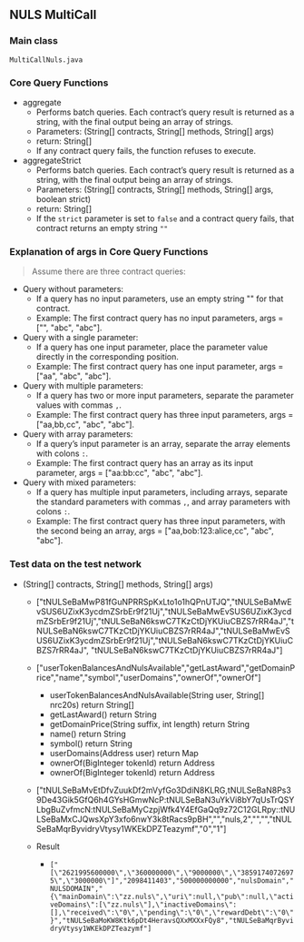 ## NULS MultiCall

### Main class

`MultiCallNuls.java`

### Core Query Functions

- aggregate
    - Performs batch queries. Each contract’s query result is returned as a string, with the final output being an array of strings.
    - Parameters: (String[] contracts, String[] methods, String[] args)
    - return: String[]
    - If any contract query fails, the function refuses to execute.
- aggregateStrict
    - Performs batch queries. Each contract’s query result is returned as a string, with the final output being an array of strings.
    - Parameters: (String[] contracts, String[] methods, String[] args, boolean strict)
    - return: String[]
    - If the `strict` parameter is set to `false` and a contract query fails, that contract returns an empty string `""`

### Explanation of args in Core Query Functions

> Assume there are three contract queries:

- Query without parameters:
    - If a query has no input parameters, use an empty string "" for that contract.
    - Example: The first contract query has no input parameters, args = ["", "abc", "abc"].
- Query with a single parameter:
    - If a query has one input parameter, place the parameter value directly in the corresponding position.
    - Example: The first contract query has one input parameter, args = ["aa", "abc", "abc"].
- Query with multiple parameters:
    - If a query has two or more input parameters, separate the parameter values with commas `,`.
    - Example: The first contract query has three input parameters, args = ["aa,bb,cc", "abc", "abc"].
- Query with array parameters:
    - If a query’s input parameter is an array, separate the array elements with colons `:`.
    - Example: The first contract query has an array as its input parameter, args = ["aa:bb:cc", "abc", "abc"].
- Query with mixed parameters:
    - If a query has multiple input parameters, including arrays, separate the standard parameters with commas `,`, and array parameters with colons `:`.
    - Example: The first contract query has three input parameters, with the second being an array, args = ["aa,bob:123:alice,cc", "abc", "abc"].

### Test data on the test network

- (String[] contracts, String[] methods, String[] args)

    - ["tNULSeBaMwP81fGuNPRRSpKxLto1o1hQPnUTJQ","tNULSeBaMwEvSUS6UZixK3ycdmZSrbEr9f21Uj","tNULSeBaMwEvSUS6UZixK3ycdmZSrbEr9f21Uj","tNULSeBaN6kswC7TKzCtDjYKUiuCBZS7rRR4aJ","tNULSeBaN6kswC7TKzCtDjYKUiuCBZS7rRR4aJ","tNULSeBaMwEvSUS6UZixK3ycdmZSrbEr9f21Uj","tNULSeBaN6kswC7TKzCtDjYKUiuCBZS7rRR4aJ", "tNULSeBaN6kswC7TKzCtDjYKUiuCBZS7rRR4aJ"]
    - ["userTokenBalancesAndNulsAvailable","getLastAward","getDomainPrice","name","symbol","userDomains","ownerOf","ownerOf"]
        - userTokenBalancesAndNulsAvailable(String user, String[] nrc20s) return String[]
        - getLastAward() return String
        - getDomainPrice(String suffix, int length) return String
        - name() return String
        - symbol() return String
        - userDomains(Address user) return Map
        - ownerOf(BigInteger tokenId) return Address
        - ownerOf(BigInteger tokenId) return Address
    - ["tNULSeBaMvEtDfvZuukDf2mVyfGo3DdiN8KLRG,tNULSeBaN8Ps39De43Gik5GfQ6h4GYsHGmwNcP:tNULSeBaN3uYkVi8bY7qUsTrQSYLbgBuZvfmcN:tNULSeBaMyCzpjWfk4Y4EfGaQq9z72C12GLRpy::tNULSeBaMxCJQwsXpY3xfo6nwY3k8tRacs9pBH","","nuls,2","","","tNULSeBaMqrByvidryVtysy1WKEkDPZTeazymf","0","1"]

    - Result
        - `["[\"2621995600000\",\"360000000\",\"9000000\",\"38591740726975\",\"3000000\"]","2098411403","500000000000","nulsDomain","NULSDOMAIN","{\"mainDomain\":\"zz.nuls\",\"uri\":null,\"pub\":null,\"activeDomains\":[\"zz.nuls\"],\"inactiveDomains\":[],\"received\":\"0\",\"pending\":\"0\",\"rewardDebt\":\"0\"}","tNULSeBaMoKW8Ktk6pDt4HeravsQXxMXXxFQy8","tNULSeBaMqrByvidryVtysy1WKEkDPZTeazymf"]
`
    

